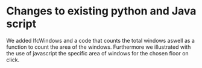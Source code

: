 # Changes to existing python and Java script

We added IfcWindows and a code that counts the total windows aswell as a function to count the area of the windows. Furthermore we illustrated with the use of javascript the specific area of windows for the chosen floor on click.

